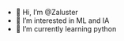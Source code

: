- 👋 Hi, I’m @Zaluster
- 👀 I’m interested in ML and IA
- 🌱 I’m currently learning python


<!---
Zaluster/Zaluster is a ✨ special ✨ repository because its `README.md` (this file) appears on your GitHub profile.
You can click the Preview link to take a look at your changes.
--->
